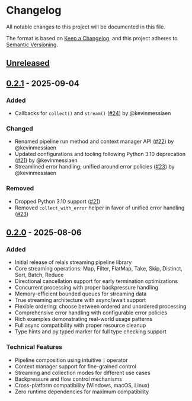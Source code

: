 # Changelog

All notable changes to this project will be documented in this file.

The format is based on [Keep a Changelog](https://keepachangelog.com/en/1.0.0/),
and this project adheres to [Semantic Versioning](https://semver.org/spec/v2.0.0.html).

## [Unreleased]

## [0.2.1] - 2025-09-04

### Added
- Callbacks for `collect()` and `stream()` ([#24](https://github.com/Giskard-AI/relais/pull/24)) by @kevinmessiaen

### Changed
- Renamed pipeline run method and context manager API ([#22](https://github.com/Giskard-AI/relais/pull/22)) by @kevinmessiaen
- Updated configurations and tooling following Python 3.10 deprecation ([#21](https://github.com/Giskard-AI/relais/pull/21)) by @kevinmessiaen
- Streamlined error handling; unified around error policies ([#23](https://github.com/Giskard-AI/relais/pull/23)) by @kevinmessiaen

### Removed
- Dropped Python 3.10 support ([#21](https://github.com/Giskard-AI/relais/pull/21))
- Removed `collect_with_error` helper in favor of unified error handling ([#23](https://github.com/Giskard-AI/relais/pull/23))

## [0.2.0] - 2025-08-06

### Added
- Initial release of relais streaming pipeline library
- Core streaming operations: Map, Filter, FlatMap, Take, Skip, Distinct, Sort, Batch, Reduce
- Directional cancellation support for early termination optimizations
- Concurrent processing with proper backpressure handling
- Memory-efficient bounded queues for streaming data
- True streaming architecture with async/await support
- Flexible ordering: choose between ordered and unordered processing
- Comprehensive error handling with configurable error policies
- Rich examples demonstrating real-world usage patterns
- Full async compatibility with proper resource cleanup
- Type hints and py.typed marker for full type checking support

### Technical Features
- Pipeline composition using intuitive `|` operator
- Context manager support for fine-grained control
- Streaming and collection modes for different use cases
- Backpressure and flow control mechanisms
- Cross-platform compatibility (Windows, macOS, Linux)
- Zero runtime dependencies for maximum compatibility

[Unreleased]: https://github.com/Giskard-AI/relais/compare/v0.2.1...HEAD
[0.2.1]: https://github.com/Giskard-AI/relais/releases/tag/v0.2.1
[0.2.0]: https://github.com/Giskard-AI/relais/releases/tag/v0.2.0
